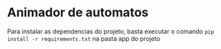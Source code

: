 # Animador de automatos

Para instalar as dependencias do projeto, basta executar o comando ```pip install -r requirements.txt``` na pasta app do projeto
